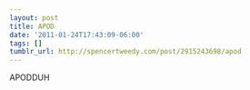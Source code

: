 ```yaml
---
layout: post
title: APOD
date: '2011-01-24T17:43:09-06:00'
tags: []
tumblr_url: http://spencertweedy.com/post/2915243698/apod
---
```

APODDUH
